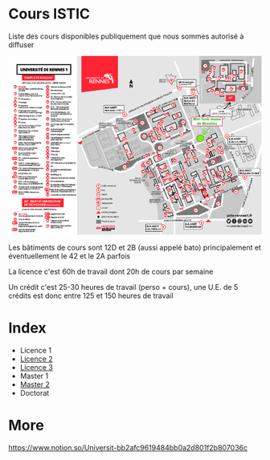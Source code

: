 # Cours ISTIC

Liste des cours disponibles publiquement que nous sommes autorisé à diffuser

![map](map.png)

Les bâtiments de cours sont 12D et 2B (aussi appelé bato) principalement et éventuellement le 42 et le 2A parfois

La licence c'est 60h de travail dont 20h de cours par semaine

Un crédit c'est 25-30 heures de travail (perso + cours), une U.E. de 5 crédits est donc entre 125 et 150 heures de travail

# Index

- Licence 1
- [Licence 2](L2.md)
- [Licence 3](L3.md)
- Master 1
- [Master 2](M2.md)
- Doctorat

# More

https://www.notion.so/Universit-bb2afc9619484bb0a2d801f2b807036c
